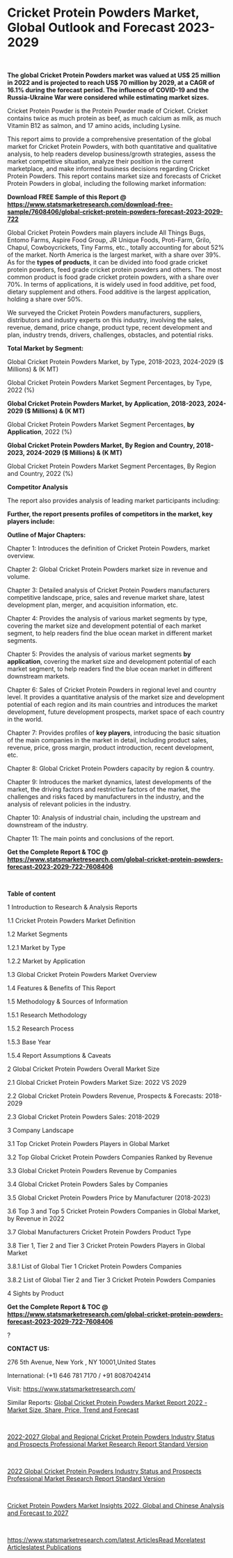 <h1>Cricket Protein Powders Market, Global Outlook and Forecast 2023-2029</h1><br/><p><strong>The global Cricket Protein Powders market was valued at US$ 25 million in 2022 and is projected to reach US$ 70 million by 2029, at a <strong>CAGR</strong> of 16.1% during the forecast period. The influence of COVID-19 and the Russia-Ukraine War were considered while estimating market sizes.</strong></p>
 
 
 
 <p>Cricket Protein Powder is the Protein Powder made of Cricket. Cricket contains twice as much protein as beef, as much calcium as milk, as much Vitamin B12 as salmon, and 17 amino acids, including Lysine.</p>
 
 
 
 <p>This report aims to provide a comprehensive presentation of the global market for Cricket Protein Powders, with both quantitative and qualitative analysis, to help readers develop business/growth strategies, assess the market competitive situation, analyze their position in the current marketplace, and make informed business decisions regarding Cricket Protein Powders. This report contains market size and forecasts of Cricket Protein Powders in global, including the following market information:</p>
 
 
 
 <p><strong>Download FREE Sample of this Report @ <a href="https://www.statsmarketresearch.com/download-free-sample/7608406/global-cricket-protein-powders-forecast-2023-2029-722">https://www.statsmarketresearch.com/download-free-sample/7608406/global-cricket-protein-powders-forecast-2023-2029-722</a></strong></p>
 
 
 
 <p>Global Cricket Protein Powders main players include All Things Bugs, Entomo Farms, Aspire Food Group, JR Unique Foods, Proti-Farm, Grilo, Chapul, Cowboycrickets, Tiny Farms, etc., totally accounting for about 52% of the market. North America is the largest market, with a share over 39%. As for the <strong>types of products</strong>, it can be divided into food grade cricket protein powders, feed grade cricket protein powders and others. The most common product is food grade cricket protein powders, with a share over 70%. In terms of applications, it is widely used in food additive, pet food, dietary supplement and others. Food additive is the largest application, holding a share over 50%.</p>
 
 
 
 <p>We surveyed the Cricket Protein Powders manufacturers, suppliers, distributors and industry experts on this industry, involving the sales, revenue, demand, price change, product type, recent development and plan, industry trends, drivers, challenges, obstacles, and potential risks.</p>
 
 
 
 <p><strong>Total Market by Segment:</strong></p>
 
 
 
 <p>Global Cricket Protein Powders Market, by Type, 2018-2023, 2024-2029 ($ Millions) & (K MT)</p>
 
 
 
 <p>Global Cricket Protein Powders Market Segment Percentages, by Type, 2022 (%)</p>
 
 
 
 <p><strong>Global Cricket Protein Powders Market, <strong>by Application</strong>, 2018-2023, 2024-2029 ($ Millions) & (K MT)</strong></p>
 
 
 
 <p>Global Cricket Protein Powders Market Segment Percentages, <strong>by Application</strong>, 2022 (%)</p>
 
 
 
 <p><strong>Global Cricket Protein Powders Market, By Region and Country, 2018-2023, 2024-2029 ($ Millions) & (K MT)</strong></p>
 
 
 
 <p>Global Cricket Protein Powders Market Segment Percentages, By Region and Country, 2022 (%)</p>
 
 
 
 <p><strong>Competitor Analysis</strong></p>
 
 
 
 <p>The report also provides analysis of leading market participants including:</p>
 
 
 
 <p><strong>Further, the report presents profiles of competitors in the market, <strong>key players</strong> include:</strong></p>
 
 
 
 <p><strong>Outline of Major Chapters:</strong></p>
 
 
 
 <p>Chapter 1: Introduces the definition of Cricket Protein Powders, market overview.</p>
 
 
 
 <p>Chapter 2: Global Cricket Protein Powders market size in revenue and volume.</p>
 
 
 
 <p>Chapter 3: Detailed analysis of Cricket Protein Powders manufacturers competitive landscape, price, sales and revenue market share, latest development plan, merger, and acquisition information, etc.</p>
 
 
 
 <p>Chapter 4: Provides the analysis of various market segments by type, covering the market size and development potential of each market segment, to help readers find the blue ocean market in different market segments.</p>
 
 
 
 <p>Chapter 5: Provides the analysis of various market segments <strong>by application</strong>, covering the market size and development potential of each market segment, to help readers find the blue ocean market in different downstream markets.</p>
 
 
 
 <p>Chapter 6: Sales of Cricket Protein Powders in regional level and country level. It provides a quantitative analysis of the market size and development potential of each region and its main countries and introduces the market development, future development prospects, market space of each country in the world.</p>
 
 
 
 <p>Chapter 7: Provides profiles of <strong>key players</strong>, introducing the basic situation of the main companies in the market in detail, including product sales, revenue, price, gross margin, product introduction, recent development, etc.</p>
 
 
 
 <p>Chapter 8: Global Cricket Protein Powders capacity by region & country.</p>
 
 
 
 <p>Chapter 9: Introduces the market dynamics, latest developments of the market, the driving factors and restrictive factors of the market, the challenges and risks faced by manufacturers in the industry, and the analysis of relevant policies in the industry.</p>
 
 
 
 <p>Chapter 10: Analysis of industrial chain, including the upstream and downstream of the industry.</p>
 
 
 
 <p>Chapter 11: The main points and conclusions of the report.</p>
 
 
 
 <div><b>Get the Complete Report & TOC @ <a href="https://www.statsmarketresearch.com/global-cricket-protein-powders-forecast-2023-2029-722-7608406">https://www.statsmarketresearch.com/global-cricket-protein-powders-forecast-2023-2029-722-7608406</a></b></div>
 
 
 
 <p><br />
 
 <b>Table of content</b></p>
 
 
 
 <p>1 Introduction to Research & Analysis Reports<br />
 
 1.1 Cricket Protein Powders Market Definition<br />
 
 1.2 Market Segments<br />
 
 1.2.1 Market by Type<br />
 
 1.2.2 Market by Application<br />
 
 1.3 Global Cricket Protein Powders Market Overview<br />
 
 1.4 Features & Benefits of This Report<br />
 
 1.5 Methodology & Sources of Information<br />
 
 1.5.1 Research Methodology<br />
 
 1.5.2 Research Process<br />
 
 1.5.3 Base Year<br />
 
 1.5.4 Report Assumptions & Caveats<br />
 
 2 Global Cricket Protein Powders Overall Market Size<br />
 
 2.1 Global Cricket Protein Powders Market Size: 2022 VS 2029<br />
 
 2.2 Global Cricket Protein Powders Revenue, Prospects & Forecasts: 2018-2029<br />
 
 2.3 Global Cricket Protein Powders Sales: 2018-2029<br />
 
 3 Company Landscape<br />
 
 3.1 Top Cricket Protein Powders Players in Global Market<br />
 
 3.2 Top Global Cricket Protein Powders Companies Ranked by Revenue<br />
 
 3.3 Global Cricket Protein Powders Revenue by Companies<br />
 
 3.4 Global Cricket Protein Powders Sales by Companies<br />
 
 3.5 Global Cricket Protein Powders Price by Manufacturer (2018-2023)<br />
 
 3.6 Top 3 and Top 5 Cricket Protein Powders Companies in Global Market, by Revenue in 2022<br />
 
 3.7 Global Manufacturers Cricket Protein Powders Product Type<br />
 
 3.8 Tier 1, Tier 2 and Tier 3 Cricket Protein Powders Players in Global Market<br />
 
 3.8.1 List of Global Tier 1 Cricket Protein Powders Companies<br />
 
 3.8.2 List of Global Tier 2 and Tier 3 Cricket Protein Powders Companies<br />
 
 4 Sights by Product</p>
 
 
 
 <div><b>Get the Complete Report & TOC @ <a href="https://www.statsmarketresearch.com/global-cricket-protein-powders-forecast-2023-2029-722-7608406">https://www.statsmarketresearch.com/global-cricket-protein-powders-forecast-2023-2029-722-7608406</a></b></div>
 
 
 
 <p>? </p>
 
 
 
 <p><b>CONTACT US:</b><br />
 
 276 5th Avenue, New York , NY 10001,United States<br />
 
 International: (+1) 646 781 7170 / +91 8087042414<br />
 
 Visit: <a href="https://www.statsmarketresearch.com/">https://www.statsmarketresearch.com/</a><br />
 
 Similar Reports: <a href="https://www.statsmarketresearch.com/global-cricket-protein-powders-forecast-2023-2029-722-7608406">Global Cricket Protein Powders Market Report 2022 - Market Size, Share, Price, Trend and Forecast</a><br />
 
 <br />
 
 <a href="https://www.statsmarketresearch.com/global-cricket-protein-powders-forecast-2023-2029-722-7608406">2022-2027 Global and Regional Cricket Protein Powders Industry Status and Prospects Professional Market Research Report Standard Version</a><br />
 
 <br />
 
 <a href="https://www.statsmarketresearch.com/global-cricket-protein-powders-forecast-2023-2029-722-7608406">2022 Global Cricket Protein Powders Industry Status and Prospects Professional Market Research Report Standard Version</a><br />
 
 <br />
 
 <a href="https://www.statsmarketresearch.com/global-cricket-protein-powders-forecast-2023-2029-722-7608406">Cricket Protein Powders Market Insights 2022, Global and Chinese Analysis and Forecast to 2027</a><br />
 
 <br />
 
 <a href="https://gyeongbokgung.com">https://www.statsmarketresearch.com/</a><a href="https://hallyeomaritime.com">latest Articles</a><a href="https://jingwansa.com">Read More</a><a href="https://nguoiviet.jp/">latest Articles</a><a href="https://www.intelmarketresearch.com/">latest Publications</a></p>